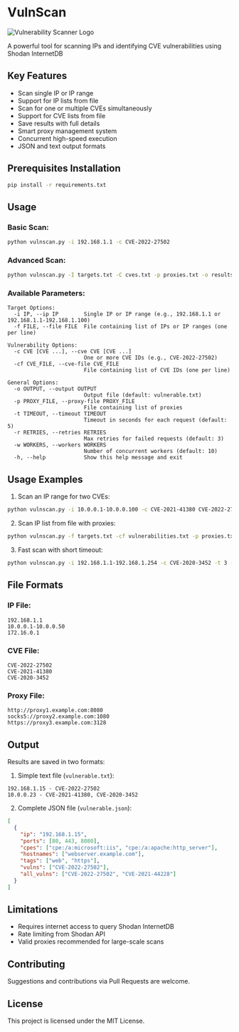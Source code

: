 # VulnScan
![Vulnerability Scanner Logo](https://i.postimg.cc/26w6XXJ7/image-2025-04-14-13-42-14.png)

A powerful tool for scanning IPs and identifying CVE vulnerabilities using Shodan InternetDB

## Key Features

- Scan single IP or IP range
- Support for IP lists from file
- Scan for one or multiple CVEs simultaneously
- Support for CVE lists from file
- Save results with full details
- Smart proxy management system
- Concurrent high-speed execution
- JSON and text output formats

## Prerequisites Installation

```bash
pip install -r requirements.txt
```

## Usage

### Basic Scan:

```bash
python vulnscan.py -i 192.168.1.1 -c CVE-2022-27502
```

### Advanced Scan:

```bash
python vulnscan.py -I targets.txt -C cves.txt -p proxies.txt -o results.json -w 20
```

### Available Parameters:

```
Target Options:
  -i IP, --ip IP        Single IP or IP range (e.g., 192.168.1.1 or 192.168.1.1-192.168.1.100)
  -f FILE, --file FILE  File containing list of IPs or IP ranges (one per line)

Vulnerability Options:
  -c CVE [CVE ...], --cve CVE [CVE ...]
                        One or more CVE IDs (e.g., CVE-2022-27502)
  -cf CVE_FILE, --cve-file CVE_FILE
                        File containing list of CVE IDs (one per line)

General Options:
  -o OUTPUT, --output OUTPUT
                        Output file (default: vulnerable.txt)
  -p PROXY_FILE, --proxy-file PROXY_FILE
                        File containing list of proxies
  -t TIMEOUT, --timeout TIMEOUT
                        Timeout in seconds for each request (default: 5)
  -r RETRIES, --retries RETRIES
                        Max retries for failed requests (default: 3)
  -w WORKERS, --workers WORKERS
                        Number of concurrent workers (default: 10)
  -h, --help            Show this help message and exit
```

## Usage Examples

1. Scan an IP range for two CVEs:

```bash
python vulnscan.py -i 10.0.0.1-10.0.0.100 -c CVE-2021-41380 CVE-2022-27502 -o results.txt
```

2. Scan IP list from file with proxies:

```bash
python vulnscan.py -f targets.txt -cf vulnerabilities.txt -p proxies.txt -w 15
```

3. Fast scan with short timeout:

```bash
python vulnscan.py -i 192.168.1.1-192.168.1.254 -c CVE-2020-3452 -t 3 -r 2 -w 30
```

## File Formats

### IP File:
```
192.168.1.1
10.0.0.1-10.0.0.50
172.16.0.1
```

### CVE File:
```
CVE-2022-27502
CVE-2021-41380
CVE-2020-3452
```

### Proxy File:
```
http://proxy1.example.com:8080
socks5://proxy2.example.com:1080
https://proxy3.example.com:3128
```

## Output

Results are saved in two formats:

1. Simple text file (`vulnerable.txt`):
```
192.168.1.15 - CVE-2022-27502
10.0.0.23 - CVE-2021-41380, CVE-2020-3452
```

2. Complete JSON file (`vulnerable.json`):
```json
[
  {
    "ip": "192.168.1.15",
    "ports": [80, 443, 8080],
    "cpes": ["cpe:/a:microsoft:iis", "cpe:/a:apache:http_server"],
    "hostnames": ["webserver.example.com"],
    "tags": ["web", "https"],
    "vulns": ["CVE-2022-27502"],
    "all_vulns": ["CVE-2022-27502", "CVE-2021-44228"]
  }
]
```

## Limitations

- Requires internet access to query Shodan InternetDB
- Rate limiting from Shodan API
- Valid proxies recommended for large-scale scans

## Contributing

Suggestions and contributions via Pull Requests are welcome.

## License

This project is licensed under the MIT License.
